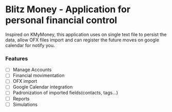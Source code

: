 # Blitz Money - Application for personal financial control

Inspired on KMyMoney, this application uses on single text file to persist the data, allow OFX files import and can register the future moves on google calendar for notify you.

### Features

- [ ] Manage Accounts
- [ ] Financial movimentation
- [ ] OFX import
- [ ] Google Calendar integration
- [ ] Padronization of imported fields(contacts, tags...)
- [ ] Reports
- [ ] Simulations
